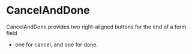 # CancelAndDone

CancelAndDone provides two right-aligned buttons for the end of a form field
- one for cancel, and one for done.
